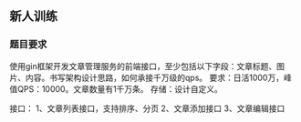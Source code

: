 ## 新人训练

### 题目要求
使用gin框架开发文章管理服务的前端接口，至少包括以下字段：文章标题、图片、内容。书写架构设计思路，如何承接千万级的qps。
要求：日活1000万，峰值QPS：10000。文章数量有1千万条。
存储：设计自定义。


接口：
1、文章列表接口，支持排序、分页
2、文章添加接口
3、文章编辑接口


